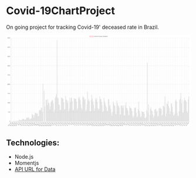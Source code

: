 # Covid-19ChartProject
On going project for tracking Covid-19' deceased rate in Brazil.

![Ploted Graph](/images/screenshot_main.png)

## Technologies:
- Node.js
- Momentjs
- [API URL for Data](https://apify.com/pocesar/covid-brazil)